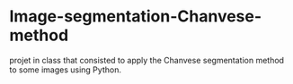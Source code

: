 # Image-segmentation-Chanvese-method

 projet in class that consisted to apply the Chanvese segmentation method to some images using  Python.
